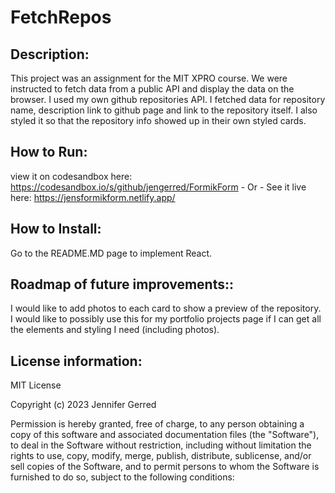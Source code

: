 # FetchRepos

## Description:
This project was an assignment for the MIT XPRO course. We were instructed to fetch data from a public API and display the data on the browser. I used my own github repositories API. I fetched data for repository name, description link to github page and link to the repository itself. I also styled it so that the repository info showed up in their own styled cards. 

## How to Run:  
view it on codesandbox here: https://codesandbox.io/s/github/jengerred/FormikForm - Or -  See it live here: https://jensformikform.netlify.app/

## How to Install: 
Go to the README.MD page to implement React.

## Roadmap of future improvements:: 
I would like to add photos to each card to show a preview of the repository. I would like to possibly use this for my portfolio projects page if I can get all the elements and styling I need (including photos).

## License information: 
MIT License

Copyright (c) 2023 Jennifer Gerred

Permission is hereby granted, free of charge, to any person obtaining a copy
of this software and associated documentation files (the "Software"), to deal
in the Software without restriction, including without limitation the rights
to use, copy, modify, merge, publish, distribute, sublicense, and/or sell
copies of the Software, and to permit persons to whom the Software is
furnished to do so, subject to the following conditions:
